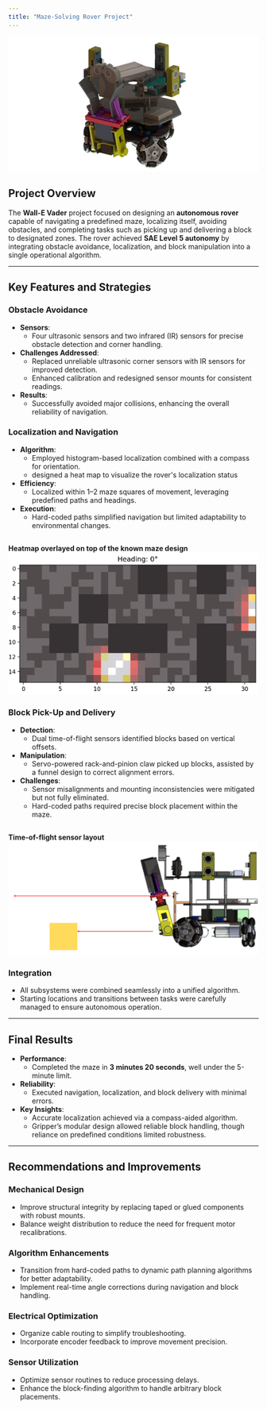 ```yaml
---
title: "Maze-Solving Rover Project"
---
```

![Robot](/images/projects/maze-solving-rover/rover.png)
## Project Overview

The **Wall-E Vader** project focused on designing an **autonomous rover** capable of navigating a predefined maze, localizing itself, avoiding obstacles, and completing tasks such as picking up and delivering a block to designated zones. The rover achieved **SAE Level 5 autonomy** by integrating obstacle avoidance, localization, and block manipulation into a single operational algorithm.

---

## Key Features and Strategies

### Obstacle Avoidance
- **Sensors**:
  - Four ultrasonic sensors and two infrared (IR) sensors for precise obstacle detection and corner handling.
- **Challenges Addressed**:
  - Replaced unreliable ultrasonic corner sensors with IR sensors for improved detection.
  - Enhanced calibration and redesigned sensor mounts for consistent readings.
- **Results**:
  - Successfully avoided major collisions, enhancing the overall reliability of navigation.

### Localization and Navigation
- **Algorithm**:
  - Employed histogram-based localization combined with a compass for orientation.
  - designed a heat map to visualize the rover's localization status
- **Efficiency**:
  - Localized within 1–2 maze squares of movement, leveraging predefined paths and headings.
- **Execution**:
  - Hard-coded paths simplified navigation but limited adaptability to environmental changes.
##
**Heatmap overlayed on top of the known maze design**
    ![Robot](/images/projects/maze-solving-rover/heatmap.png)


### Block Pick-Up and Delivery
- **Detection**:
  - Dual time-of-flight sensors identified blocks based on vertical offsets.
- **Manipulation**:
  - Servo-powered rack-and-pinion claw picked up blocks, assisted by a funnel design to correct alignment errors.
- **Challenges**:
  - Sensor misalignments and mounting inconsistencies were mitigated but not fully eliminated.
  - Hard-coded paths required precise block placement within the maze.
##
**Time-of-flight sensor layout** 
    ![Robot](/images/projects/maze-solving-rover/tof-sensors.png)


### Integration
- All subsystems were combined seamlessly into a unified algorithm.
- Starting locations and transitions between tasks were carefully managed to ensure autonomous operation.

---

## Final Results

- **Performance**:
  - Completed the maze in **3 minutes 20 seconds**, well under the 5-minute limit.
- **Reliability**:
  - Executed navigation, localization, and block delivery with minimal errors.
- **Key Insights**:
  - Accurate localization achieved via a compass-aided algorithm.
  - Gripper’s modular design allowed reliable block handling, though reliance on predefined conditions limited robustness.

---

## Recommendations and Improvements

### Mechanical Design
- Improve structural integrity by replacing taped or glued components with robust mounts.
- Balance weight distribution to reduce the need for frequent motor recalibrations.

### Algorithm Enhancements
- Transition from hard-coded paths to dynamic path planning algorithms for better adaptability.
- Implement real-time angle corrections during navigation and block handling.

### Electrical Optimization
- Organize cable routing to simplify troubleshooting.
- Incorporate encoder feedback to improve movement precision.

### Sensor Utilization
- Optimize sensor routines to reduce processing delays.
- Enhance the block-finding algorithm to handle arbitrary block placements.
